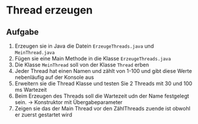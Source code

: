# Thread erzeugen 
## Aufgabe

1. Erzeugen sie in Java die Datein `ErzeugeThreads.java` und `MeinThread.java`
2. Fügen sie eine Main Methode in die Klasse `ErzeugeThreads.java`
3. Die Klasse `MeinThread` soll von der Klasse `Thread` erben 
4. Jeder Thread hat einen Namen und zählt von 1-100 und gibt diese Werte nebenläufig auf der Konsole aus 
5. Erweitern sie die Thread Klasse und testen Sie 2 Threads mit 30 und 100 ms Wartezeit 
6. Beim Erzeugen des Threads soll die Wartezeit udn der Name festgelegt sein.  -> Konstruktor mit Übergabeparameter 
7. Zeigen sie das der Main Thread vor den ZählThreads zuende ist obwohl er zuerst gestartet wird 

